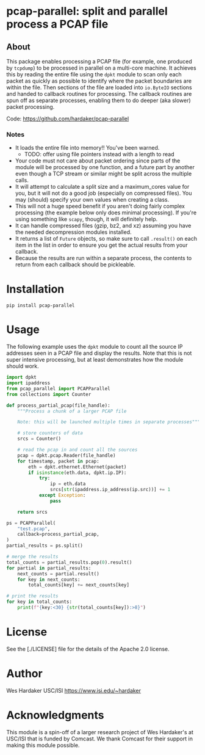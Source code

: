 # pcap-parallel: split and parallel process a PCAP file

## About

This package enables processing a PCAP file (for example, one produced
by `tcpdump`) to be processed in parallel on a multi-core machine.  It
achieves this by reading the entire file using the `dpkt` module to
scan only each packet as quickly as possible to identify where the
packet boundaries are within the file.  Then sections of the file are
loaded into `io.ByteIO` sections and handed to callback routines for
processing.  The callback routines are spun off as separate processes,
enabling them to do deeper (aka slower) packet processing.

Code: https://github.com/hardaker/pcap-parallel

### Notes

- It loads the entire file into memory!!  You've been warned.
    - TODO: offer using file pointers instead with a length to read
- Your code must not care about packet ordering since parts of the
  module will be processed by one function, and a future part by
  another even though a TCP stream or similar might be split across
  the multiple calls.
- It will attempt to calculate a split size and a maximum_cores value
  for you, but it will not do a good job (especially on compressed
  files).  You may (should) specify your own values when creating a
  class.
- This will not a huge speed benefit if you aren't doing fairly
  complex processing (the example below only does minimal processing).
  If you're using something like `scapy`, though, it will definitely
  help.
- It can handle compressed files (gzip, bz2, and xz) assuming you have
  the needed decompression modules installed.
- It returns a list of `Future` objects, so make sure to call
  `.result()` on each item in the list in order to ensure you get the
  actual results from your callback.
- Because the results are run within a separate process, the contents
  to return from each callback should be pickleable.

# Installation

    pip install pcap-parallel

# Usage

The following example uses the `dpkt` module to count all the source
IP addresses seen in a PCAP file and display the results.  Note that
this is not super intensive processing, but at least demonstrates how
the module should work.

``` python
import dpkt
import ipaddress
from pcap_parallel import PCAPParallel
from collections import Counter

def process_partial_pcap(file_handle):
    """Process a chunk of a larger PCAP file

    Note: this will be launched multiple times in separate processes"""

    # store counters of data
    srcs = Counter()

    # read the pcap in and count all the sources
    pcap = dpkt.pcap.Reader(file_handle)
    for timestamp, packet in pcap:
        eth = dpkt.ethernet.Ethernet(packet)
        if isinstance(eth.data, dpkt.ip.IP):
            try:
                ip = eth.data
                srcs[str(ipaddress.ip_address(ip.src))] += 1
            except Exception:
                pass

    return srcs

ps = PCAPParallel(
    "test.pcap",
    callback=process_partial_pcap,
)
partial_results = ps.split()

# merge the results
total_counts = partial_results.pop(0).result()
for partial in partial_results:
    next_counts = partial.result()
    for key in next_counts:
        total_counts[key] += next_counts[key]

# print the results
for key in total_counts:
    print(f"{key:<30} {str(total_counts[key]):>8}")
```

# License

See the [./LICENSE] file for the details of the Apache 2.0 license.

# Author

Wes Hardaker <opensource magic_email_symbol hardakers.net>
USC/ISI
https://www.isi.edu/~hardaker

# Acknowledgments

This module is a spin-off of a larger research project of Wes
Hardaker's at USC/ISI that is funded by Comcast.  We thank Comcast for
their support in making this module possible.
